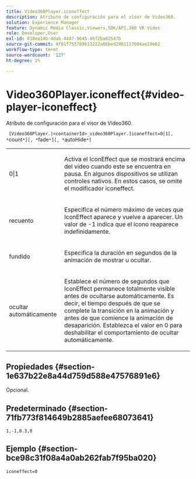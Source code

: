 ```yaml
---
title: Video360Player.iconeffect
description: Atributo de configuración para el visor de Video360.
solution: Experience Manager
feature: Dynamic Media Classic,Viewers,SDK/API,360 VR Video
role: Developer,User
exl-id: 818ea14b-4dab-4447-9645-46f2ba82547b
source-git-commit: 4f81f755789613222a66bed2961117604ae19e62
workflow-type: tm+mt
source-wordcount: '127'
ht-degree: 2%

---
```


# Video360Player.iconeffect{#video-player-iconeffect}

Atributo de configuración para el visor de Video360.

` [Video360Player.|<containerId>_video360Player.]iconeffect=0|1[, *`count`*][, *`fade`*][, *`autoHide`*]`

<table id="table_441553CD34C94A58A9D7CBF772DEDDB6"> 
 <tbody> 
  <tr> 
   <td colname="col1"> <p> <span class="codeph"> 0|1</span> </p> </td> 
   <td colname="col2"> <p> Activa el IconEffect que se mostrará encima del vídeo cuando este se encuentra en pausa. En algunos dispositivos se utilizan controles nativos. En estos casos, se omite el modificador <span class="codeph">iconeffect</span>. </p> </td> 
  </tr> 
  <tr> 
   <td colname="col1"> <p> <span class="codeph"><span class="varname"> recuento</span></span> </p> </td> 
   <td colname="col2"> <p> Especifica el número máximo de veces que IconEffect aparece y vuelve a aparecer. Un valor de <span class="codeph"> -1</span> indica que el icono reaparece indefinidamente. </p> </td> 
  </tr> 
  <tr> 
   <td colname="col1"> <p> <span class="codeph"><span class="varname"> fundido</span></span> </p> </td> 
   <td colname="col2"> <p> Especifica la duración en segundos de la animación de mostrar u ocultar. </p> </td> 
  </tr> 
  <tr> 
   <td colname="col1"> <p> <span class="codeph"><span class="varname"> ocultar automáticamente</span></span> </p> </td> 
   <td colname="col2"> <p> Establece el número de segundos que IconEffect permanece totalmente visible antes de ocultarse automáticamente. Es decir, el tiempo después de que se complete la transición en la animación y antes de que comience la animación de desaparición. Establezca el valor en <span class="codeph"> 0</span> para deshabilitar el comportamiento de ocultar automáticamente. </p> </td> 
  </tr> 
 </tbody> 
</table>

## Propiedades {#section-1e637b22e8a44d759d588e47576891e6}

Opcional.

## Predeterminado {#section-71fb773f814649b2885aefee68073641}

`1,-1,0.3,0`

## Ejemplo {#section-bce98c31f08a4a0ab262fab7f95ba020}

`iconeffect=0`
